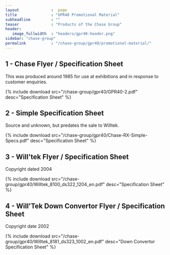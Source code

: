 ```yaml
---
layout              :  page
title               : "GPR40 Promotional Material"
subheadline         : ""
teaser              : "Products of the Chase Group"
header:
   image_fullwidth  : "headers/gpr40-header.png"
sidebar: "chase-group"
permalink           : "/chase-group/gpr40/promotional-material/"
---
```


## 1 - Chase Flyer / Specification Sheet

This was produced around 1985 for use at exhibitions and in response to customer enquiries.

{% include download src="/chase-group/gpr40/GPR40-2.pdf" desc="Specification Sheet" %}

## 2 - Simple Specification Sheet

Source and unknown, but predates the sale to Willtek.

{% include download src="/chase-group/gpr40/Chase-RX-Simple-Specs.pdf" desc="Specification Sheet" %}

## 3 - Will'tek Flyer / Specification Sheet

Copyright dated 2004

{% include download src="/chase-group/gpr40/Willtek_8100_ds322_1204_en.pdf" desc="Specification Sheet" %}

## 4 - Will'Tek Down Convertor Flyer / Specification Sheet

Copyright date 2002

{% include download src="/chase-group/gpr40/Willtek_8181_ds323_1002_en.pdf" desc="Down Convertor Specification Sheet" %}